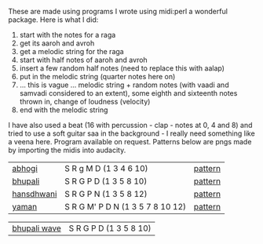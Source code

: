 These are made using programs I wrote using midi:perl a wonderful package.
Here is what I did:
<OL>
<LI>start with the notes for a raga
<LI>get its aaroh and avroh
<LI>get a melodic string for the raga
<LI>start with half notes of aaroh and avroh
<LI>insert a few random half notes (need to replace this with aalap)
<LI>put in the melodic string (quarter notes here on)
<LI> ... this is vague ... melodic string + random notes (with vaadi and
samvadi considered to an extent), some eighth and sixteenth notes thrown in,
change of loudness (velocity)
<LI>end with the melodic string
</OL>
I have also used a beat (16 with percussion - clap - notes at 0, 4 and 8) and
tried to use a soft guitar saa in the background - I really need something
like a veena here. Program available on request. Patterns below are pngs made
by importing the midis into audacity.
<P>
<TABLE>
<TR><TD><A HREF=abhogi.midi>abhogi</A></TD><TD>S R g M D (1 3 4 6
10)</TD><TD><A HREF=abhogi.png>pattern</A></TD></TR>
<TR><TD><A HREF=bhupali.midi>bhupali</A></TD><TD>S R G P D (1 3 5 8
10)</TD><TD><A HREF=bhupali.png>pattern</A></TD></TR>
<TR><TD><A HREF=hansdhwani.midi>hansdhwani</A></TD><TD>S R G P N (1 3 5 8
12)</TD><TD><A HREF=hansadhwani.png>pattern</A></TD></TR>
<TR><TD><A HREF=yaman.midi>yaman</A></TD><TD>S R G M' P D N (1 3 5 7 8 10
12)</TD><TD><A HREF=yaman.png>pattern</A></TD></TR>
<P>
<TABLE>
<TR><TD><A HREF=Bhupaliwave.midi>bhupali wave</A></TD><TD>S R G P D (1 3 5 8 10)</TD></TR>
</TABLE>

